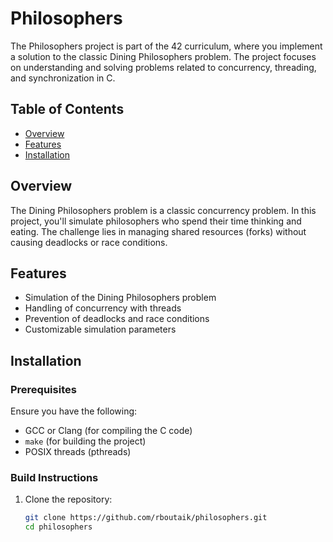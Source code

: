 # Philosophers

The Philosophers project is part of the 42 curriculum, where you implement a solution to the classic Dining Philosophers problem. The project focuses on understanding and solving problems related to concurrency, threading, and synchronization in C.

## Table of Contents

- [Overview](#overview)
- [Features](#features)
- [Installation](#installation)


## Overview

The Dining Philosophers problem is a classic concurrency problem. In this project, you'll simulate philosophers who spend their time thinking and eating. The challenge lies in managing shared resources (forks) without causing deadlocks or race conditions.

## Features

- Simulation of the Dining Philosophers problem
- Handling of concurrency with threads
- Prevention of deadlocks and race conditions
- Customizable simulation parameters

## Installation

### Prerequisites

Ensure you have the following:

- GCC or Clang (for compiling the C code)
- `make` (for building the project)
- POSIX threads (pthreads)

### Build Instructions

1. Clone the repository:
   ```bash
   git clone https://github.com/rboutaik/philosophers.git
   cd philosophers
